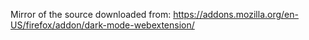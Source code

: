 Mirror of the source downloaded from: https://addons.mozilla.org/en-US/firefox/addon/dark-mode-webextension/
